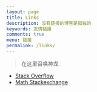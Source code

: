 ```yaml
---
layout: page
title: Links
description: 没有链接的博客是孤独的
keywords: 友情链接
comments: true
menu: 链接
permalink: /links/
---
```


> 在这里召唤神龙.

* [Stack Overflow](http://stackoverflow.com/)
* [Math Stackexchange](http://math.stackexchange.com/)
